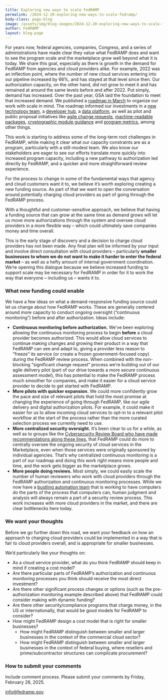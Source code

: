 ```yaml
---
title: Exploring new ways to scale FedRAMP
permalink: /2024-12-20-exploring-new-ways-to-scale-fedramp/
body-class: page-blog
image: /assets/img/blog-images/2024-12-20-exploring-new-ways-to-scale-fedramp.png
author: FedRAMP
layout: blog-page
---
```

For years now, federal agencies, companies, Congress, and a series of administrations have made clear they value what FedRAMP does and want to see the program scale and the marketplace grow well beyond what it is today. We share this goal, especially as there is growth in the demand for FedRAMP from agencies and cloud providers alike. 
For example, 2022 was an inflection point, where the number of new cloud services entering into our pipeline increased by 66%, and has stayed at that level since then. Our authorization capacity, on the other hand, did not grow to meet it and has remained at around the same levels before and after 2022. Put simply, demand has increased.
Over the past year, GSA laid the foundation to meet that increased demand. We published a <a href="https://www.fedramp.gov/2024-03-28-a-new-roadmap-for-fedramp/" target="_blank" rel="noopener noreferrer">roadmap in March</a> to organize our work with scale in mind. The roadmap informed our investments in a <a href="https://www.fedramp.gov/team/" target="_blank" rel="noopener noreferrer">new technology team</a>, a <a href="https://automate.fedramp.gov/" target="_blank" rel="noopener noreferrer">developer hub</a>, a <a href="https://www.fedramp.gov/2024-09-03-the-missing-piece-of-our-modernization-puzzle-the-fedramp-platform/" target="_blank" rel="noopener noreferrer">data platform</a>, as well as pilot and public proposal initiatives like <a href="https://www.fedramp.gov/2024-09-27-agile-delivery-pilot-update/" target="_blank" rel="noopener noreferrer">agile change requests</a>, <a href="https://www.fedramp.gov/2024-08-28-digital-authorization-pilot/" target="_blank" rel="noopener noreferrer">machine-readable packages</a>, <a href="https://www.fedramp.gov/2024-08-09-strengthening-the-use-of-cryptography-to-secure-federal-cloud-systems/" target="_blank" rel="noopener noreferrer">cryptographic module guidance</a> and <a href="https://www.fedramp.gov/2024-07-30-fedramps-metrics-for-public-comment/" target="_blank" rel="noopener noreferrer">program metrics</a>, among other things.

This work is starting to address some of the long-term root challenges in FedRAMP, while making it clear what our capacity constraints are as a program, particularly with a still-modest team. We also know our stakeholders are eager to see our efforts translate more quickly into increased program capacity, including a new pathway to authorization led directly by FedRAMP, and a quicker and more straightforward review experience.

For the process to change in some of the fundamental ways that agency and cloud customers want it to, we believe it’s worth exploring creating a new funding source. As part of that we want to open the conversation around potentially charging cloud providers as part of going through the FedRAMP process. 

With a thoughtful and customer-sensitive approach, we believe that having a funding source that can grow at the same time as demand grows will let us move more authorizations through the system and oversee cloud providers in a more flexible way – which could ultimately save companies money and time overall.

This is the early stage of discovery and a decision to charge cloud providers has not been made. Any final plan will be informed by your input and involve direct consultation with cloud providers – particularly **smaller businesses to whom we do not want to make it harder to enter the federal market** – as well as a hefty amount of internal government coordination. We’re opening this dialogue because we believe increased funding to support scale may be necessary for FedRAMP in order for it to work the way that everyone – including us – wants it to.

<h3>What new funding could enable</h3>
We have a few ideas on what a demand-responsive funding source could let us change about how FedRAMP works. These are generally centered around more capacity to conduct ongoing oversight (“continuous monitoring”) before and after authorization. Ideas include:

- **Continuous monitoring before authorization.** We’ve been exploring allowing the continuous monitoring process to begin **before** a cloud provider becomes authorized. This would allow cloud services to continue making changes and growing their product in a way that FedRAMP can see and adapt to, giving a provider less reason to “freeze” its service (or create a frozen government-focused copy) during the FedRAMP review process. When combined with the non-blocking “significant change request” process we’re building out of our agile delivery pilot (part of our drive towards a more secure continuous assessment model), this has potential to make the FedRAMP process much smoother for companies, and make it easier for a cloud service provider to decide to get started with FedRAMP.
- **More pilots with quicker expansion.** We could more confidently grow the pace and size of relevant pilots that hold the most promise at changing the experience of going through FedRAMP, like our agile delivery and digital authorization pilots. For example, it could make it easier for us to allow incoming cloud services to opt-in to a relevant pilot workflow at the start of the process rather than the more curated selection process we currently need to use.
- **More centralized security oversight.** It’s been clear to us for a while, as well as to groups like the <a href="https://www.cisa.gov/sites/default/files/2024-04/CSRB_Review_of_the_Summer_2023_MEO_Intrusion_Final_508c.pdf" target="_blank" rel="noopener noreferrer">Cybersecurity Review Board who have made recommendations along these lines</a>, that FedRAMP could do more to centrally oversee the ongoing security of cloud services in the Marketplace, even when those services were originally sponsored by individual agencies. That’s why centralized continuous monitoring is a part of our roadmap and doing this work right means more people and time, and the work gets bigger as the marketplace grows.
- **More people doing reviews.** Most simply, we could easily scale the number of human reviewers who work with cloud providers through the FedRAMP authorization and continuous monitoring processes. While we now have a <a href="https://github.com/GSA/fedramp-automation/issues" target="_blank" rel="noopener noreferrer">bustling automation team</a> that is working to have computers do the parts of the process that computers can, human judgment and analysis will always remain a part of a security review process. This work increases with more cloud providers in the market, and there are clear bottlenecks here today.

<h3>We want your thoughts</h3>
Before we go further down this road, we want your feedback on how an approach to charging cloud providers could be implemented in a way that is fair to cloud providers overall, and is appropriate for smaller businesses. 

We’d particularly like your thoughts on: 
- As a cloud service provider, what do you think FedRAMP should keep in mind if creating a cost model?
- Are there particular parts of FedRAMP’s authorization and continuous monitoring processes you think should receive the most direct investment?
- Are there other significant process changes or options (such as the pre-authorization monitoring example described above) that FedRAMP could consider making with dynamic funding?
- Are there other security/compliance programs that charge money, in the US or internationally, that would be good models for FedRAMP to consider?
- How might FedRAMP design a cost model that is right for smaller businesses?
  - How might FedRAMP distinguish between smaller and larger businesses in the context of the commercial cloud sector?
  - How might FedRAMP distinguish between smaller and larger businesses in the context of federal buying, where resellers and prime/subcontractor structures can complicate procurement?

<h3>How to submit your comments</h3>
Include comment process. 
Please submit your comments by Friday, February 28, 2025.

<a href="mailto:info@fedramp.gov">info@fedramp.gov</a>.
